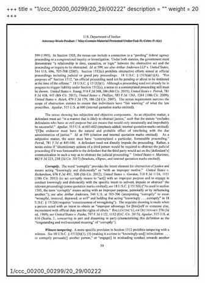+++
title = "1/ccc_00200_00299/20_29/00222"
description = ""
weight = 20
+++

<table style="border:2px solid black;max-width:800px;max-height:800px;" 
><tr><td>
<img class="center-fit-jpg"
src="/jpg_/jpg_mueller_report_searchable_222.jpg">
1/ccc_00200_00299/20_29/00222
</img></td></tr></table>

